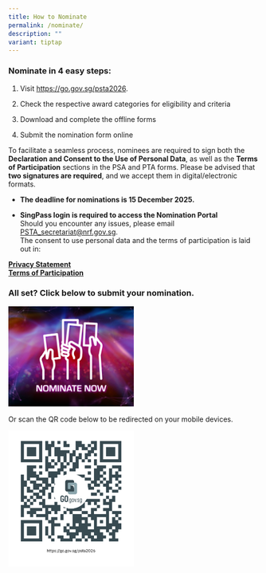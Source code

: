 ```yaml
---
title: How to Nominate
permalink: /nominate/
description: ""
variant: tiptap
---
```

<h3>Nominate in 4 easy steps:</h3>
<ol data-tight="true" class="tight">
<li>
<p>Visit <a href="https://form.gov.sg/68c132c50c031269b686cf52" rel="noopener noreferrer nofollow" target="_blank">https://go.gov.sg/psta2026</a>.</p>
</li>
<li>
<p>Check the respective award categories for eligibility and criteria</p>
</li>
<li>
<p>Download and complete the offline forms</p>
</li>
<li>
<p>Submit the nomination form online</p>
</li>
</ol>
<p></p>
<p>To facilitate a seamless process, nominees are required to sign both the <strong>Declaration and Consent to the Use of Personal Data</strong>,
as well as the <strong>Terms of Participation</strong> sections in the PSA
and PTA forms. Please be advised that <strong>two signatures are required</strong>,
and we accept them in digital/electronic formats.</p>
<p></p>
<ul data-tight="true" class="tight">
<li>
<p><strong>The deadline for nominations is 15 December 2025.</strong>
</p>
</li>
<li>
<p><strong>SingPass login is required to access the Nomination Portal</strong>
<br>Should you encounter any issues, please email <a href="mailto:PSTA_secretariat@nrf.gov.sg" rel="noopener noreferrer nofollow" target="_blank">PSTA_secretariat@nrf.gov.sg</a>.
<br>The consent to use personal data and the terms of participation is laid
out in:</p>
</li>
</ul>
<p></p>
<p><strong><a href="/privacy/" rel="noopener noreferrer nofollow" target="_blank">Privacy Statement</a><br><a href="/terms-of-use/" rel="noopener noreferrer nofollow" target="_blank">Terms of Participation</a></strong>
</p>
<h3>All set? Click below to submit your nomination.</h3>
<p></p>
<p></p>
<p></p><a class="isomer-image-wrapper" href="https://go.gov.sg/psta2025-nomination"><img style="width: 50%;" height="auto" width="100%" alt="" src="/images/Nominate Button/PSTA_Nominate_Now_Button_100.jpg"></a>
<p>Or scan the QR code below to be redirected on your mobile devices.</p>
<p></p>
<div class="isomer-image-wrapper">
<img style="width: 50%;" height="auto" width="100%" alt="" src="/images/Nominate Button/QR_Code_for_Nominations.png">
</div>
<p>
<br>
</p>